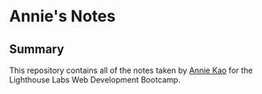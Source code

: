 # Annie's Notes

## Summary 
This repository contains all of the notes taken by [Annie Kao](https://github.com/anniekao/) for the Lighthouse Labs Web Development Bootcamp.